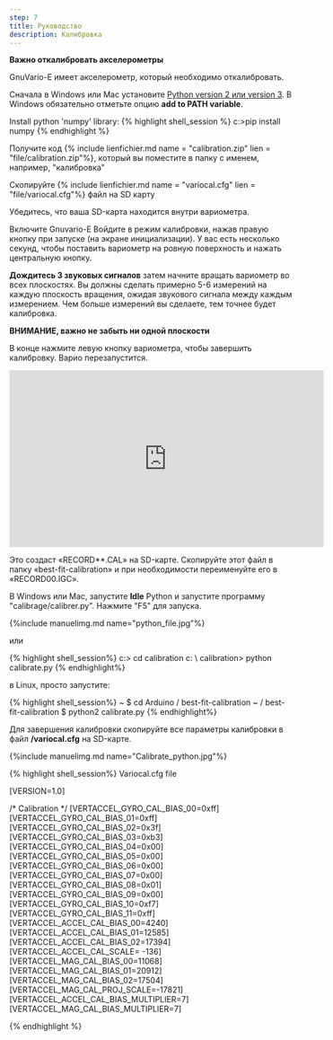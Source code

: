 ```yaml
---
step: 7
title: Руководство
description: Калибровка
---
```


**Важно откалибровать акселерометры**

GnuVario-E имеет акселерометр, который необходимо откалибровать.

Сначала в Windows или Mac установите [Python version 2 или version 3](https://www.python.org/). В Windows обязательно отметьте опцию **add to PATH variable**.

Install python 'numpy' library:
{% highlight shell_session %}
c:>pip install numpy 
{% endhighlight %}
       
Получите код {% include lienfichier.md name = "calibration.zip" lien = "file/calibration.zip"%}, который вы поместите в папку с именем, например, "калибровка"
      
Скопируйте {% include lienfichier.md name = "variocal.cfg" lien = "file/variocal.cfg"%} файл на SD карту
       
Убедитесь, что ваша SD-карта находится внутри вариометра.
         
Включите Gnuvario-E
Войдите в режим калибровки, нажав правую кнопку при запуске (на экране инициализации).
У вас есть несколько секунд, чтобы поставить вариометр на ровную поверхность и нажать центральную кнопку.

**Дождитесь 3 звуковых сигналов** затем начните вращать вариометр во всех плоскостях.
Вы должны сделать примерно 5-6 измерений на каждую плоскость вращения, ожидая звукового сигнала между каждым измерением.
Чем больше измерений вы сделаете, тем точнее будет калибровка.

**ВНИМАНИЕ, важно не забыть ни одной плоскости**

В конце нажмите левую кнопку вариометра, чтобы завершить калибровку. Варио перезапустится.

<iframe width = "560" height = "315" src = "https://www.youtube.com/embed/6yxoZcxxzVY" frameborder = "0" allow = "autoplay; encrypted-media" allowfullscreen> </iframe>

Это создаст «RECORD**.CAL» на SD-карте. Скопируйте этот файл в папку «best-fit-calibration» и при необходимости переименуйте его в «RECORD00.IGC».

В Windows или Mac, запустите **Idle** Python и запустите программу "calibrage/calibrer.py". Нажмите "F5" для запуска.
    
{%include manuelimg.md name="python_file.jpg"%}

или
      
{% highlight shell_session%}
c:> cd calibration
c: \ calibration> python calibrate.py
{% endhighlight%}

в Linux, просто запустите:

{% highlight shell_session%}
~ $ cd Arduino / best-fit-calibration
~ / best-fit-calibration $ python2 calibrate.py
{% endhighlight%}
      
Для завершения калибровки скопируйте все параметры калибровки в файл **/variocal.cfg** на SD-карте.

{%include manuelimg.md name="Calibrate_python.jpg"%}

{% highlight shell_session%}
Variocal.cfg file

[VERSION=1.0]

/* Calibration */
[VERTACCEL_GYRO_CAL_BIAS_00=0xff]
[VERTACCEL_GYRO_CAL_BIAS_01=0xff]
[VERTACCEL_GYRO_CAL_BIAS_02=0x3f]
[VERTACCEL_GYRO_CAL_BIAS_03=0xb3]
[VERTACCEL_GYRO_CAL_BIAS_04=0x00]
[VERTACCEL_GYRO_CAL_BIAS_05=0x00]
[VERTACCEL_GYRO_CAL_BIAS_06=0x00]
[VERTACCEL_GYRO_CAL_BIAS_07=0x00]
[VERTACCEL_GYRO_CAL_BIAS_08=0x01]
[VERTACCEL_GYRO_CAL_BIAS_09=0x00]
[VERTACCEL_GYRO_CAL_BIAS_10=0xf7]
[VERTACCEL_GYRO_CAL_BIAS_11=0xff]
[VERTACCEL_ACCEL_CAL_BIAS_00=4240]
[VERTACCEL_ACCEL_CAL_BIAS_01=12585]
[VERTACCEL_ACCEL_CAL_BIAS_02=17394]
[VERTACCEL_ACCEL_CAL_SCALE= -136]
[VERTACCEL_MAG_CAL_BIAS_00=11068]
[VERTACCEL_MAG_CAL_BIAS_01=20912]
[VERTACCEL_MAG_CAL_BIAS_02=17504]
[VERTACCEL_MAG_CAL_PROJ_SCALE=-17821]
[VERTACCEL_ACCEL_CAL_BIAS_MULTIPLIER=7]
[VERTACCEL_MAG_CAL_BIAS_MULTIPLIER=7]

{% endhighlight %}
